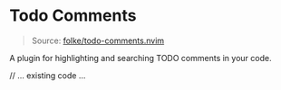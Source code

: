 # Todo Comments

> Source: [folke/todo-comments.nvim](https://github.com/folke/todo-comments.nvim)

A plugin for highlighting and searching TODO comments in your code.

// ... existing code ...
